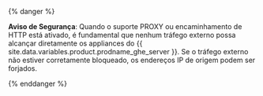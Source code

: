 {% danger %}

**Aviso de Segurança**: Quando o suporte PROXY ou encaminhamento de HTTP está ativado, é fundamental que nenhum tráfego externo possa alcançar diretamente os appliances do {{ site.data.variables.product.prodname_ghe_server }}. Se o tráfego externo não estiver corretamente bloqueado, os endereços IP de origem podem ser forjados.

{% enddanger %}
